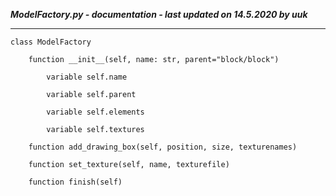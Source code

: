 ***ModelFactory.py - documentation - last updated on 14.5.2020 by uuk***
___

    class ModelFactory

        function __init__(self, name: str, parent="block/block")

            variable self.name

            variable self.parent

            variable self.elements

            variable self.textures

        function add_drawing_box(self, position, size, texturenames)

        function set_texture(self, name, texturefile)

        function finish(self)